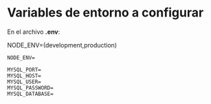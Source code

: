 # Variables de entorno a configurar

En el archivo **.env**:

NODE_ENV=(development,production)
```
NODE_ENV=

MYSQL_PORT=
MYSQL_HOST=
MYSQL_USER=
MYSQL_PASSWORD=
MYSQL_DATABASE=
```